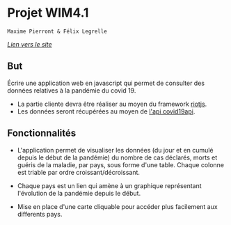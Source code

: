# Projet WIM4.1
`Maxime Pierront & Félix Legrelle`

_[Lien vers le site](http://dwarves.iut-fbleau.fr/~legrelle/covid19/)_

## But

Écrire une application web en javascript qui permet de consulter
des données relatives à la pandémie du covid 19.


- La partie cliente devra être réaliser au moyen du framework [riotjs](https://riot.js.org/).
- Les données seront récupérées au moyen de [l'api covid19api](https://covid19api.com/). 

## Fonctionnalités 

- L'application permet de visualiser les données (du jour et en cumulé depuis le début de la pandémie) 
  du nombre de cas déclarés, morts et guéris de la maladie, par pays, sous forme d'une table. 
  Chaque colonne est triable par ordre croissant/décroissant.

- Chaque pays est un lien qui amène à un graphique représentant l'évolution de la pandémie depuis le début.

- Mise en place d'une carte cliquable pour accéder plus facilement aux differents pays.